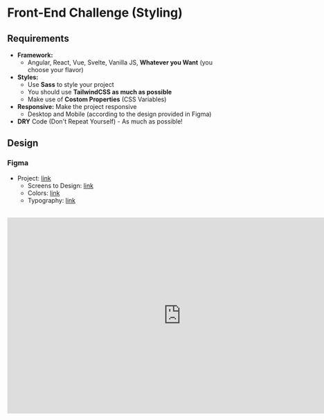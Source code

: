 # Front-End Challenge (Styling)

## Requirements

- **Framework:**
  - Angular, React, Vue, Svelte, Vanilla JS, **Whatever you Want** (you choose your flavor)
- **Styles:**
  - Use **Sass** to style your project
  - You should use **TailwindCSS as much as possible**
  - Make use of **Costom Properties** (CSS Variables)
- **Responsive:** Make the project responsive
  - Desktop and Mobile (according to the design provided in Figma)
- **DRY** Code (Don't Repeat Yourself) - As much as possible!

## Design

### Figma

- Project: [link](https://www.figma.com/file/xqsMXosVwmtJWKdNnbOM7n/%5BALTAR%5D-Challenge%3A-Front-End-(styling)?node-id=1%3A20&t=j2SlTq3yztT2KtRX-1)
  - Screens to Design: [link](https://www.figma.com/file/xqsMXosVwmtJWKdNnbOM7n/%5BALTAR%5D-Challenge%3A-Front-End-(styling)?node-id=643-6716&t=j2SlTq3yztT2KtRX-4)
  - Colors: [link](https://www.figma.com/file/xqsMXosVwmtJWKdNnbOM7n/%5BALTAR%5D-Challenge%3A-Front-End-(styling)?node-id=643-6716&t=j2SlTq3yztT2KtRX-4)
  - Typography: [link](https://www.figma.com/file/xqsMXosVwmtJWKdNnbOM7n/%5BALTAR%5D-Challenge%3A-Front-End-(styling)?node-id=643-6646&t=j2SlTq3yztT2KtRX-4)

<br />

<iframe style="border: 1px solid rgba(0, 0, 0, 0.1);" width="800" height="450" src="https://www.figma.com/embed?embed_host=share&url=https%3A%2F%2Fwww.figma.com%2Ffile%2FxqsMXosVwmtJWKdNnbOM7n%2F%5BALTAR%5D-Challenge%3A-Angular-Sass-v2%3Fnode-id%3D0%253A1" allowfullscreen title="Challenge"></iframe>
